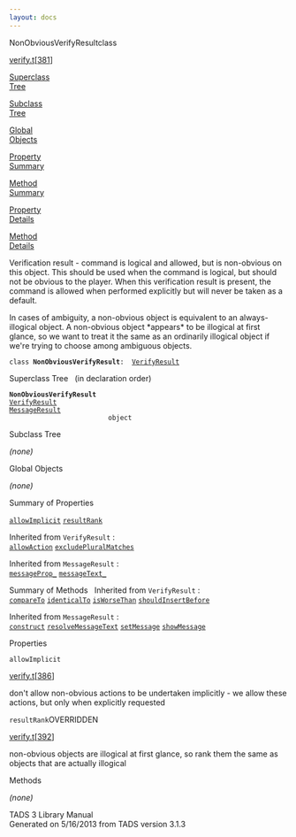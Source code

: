 ```yaml
---
layout: docs
---
```

<span class="title">NonObviousVerifyResult</span><span class="type">class</span>

[verify.t](../file/verify.t.html)\[[381](../source/verify.t.html#381)\]

[Superclass  
Tree](#_SuperClassTree_)

[Subclass  
Tree](#_SubClassTree_)

[Global  
Objects](#_ObjectSummary_)

[Property  
Summary](#_PropSummary_)

[Method  
Summary](#_MethodSummary_)

[Property  
Details](#_Properties_)

[Method  
Details](#_Methods_)



Verification result - command is logical and allowed, but is non-obvious
on this object. This should be used when the command is logical, but
should not be obvious to the player. When this verification result is
present, the command is allowed when performed explicitly but will never
be taken as a default.

In cases of ambiguity, a non-obvious object is equivalent to an
always-illogical object. A non-obvious object \*appears\* to be
illogical at first glance, so we want to treat it the same as an
ordinarily illogical object if we're trying to choose among ambiguous
objects.

`class `**`NonObviousVerifyResult`**` :   `[`VerifyResult`](../object/VerifyResult.html)



<span id="_SuperClassTree_"></span>



<span class="hdln">Superclass Tree</span>   (in declaration order)



**`NonObviousVerifyResult`**  
[`VerifyResult`](../object/VerifyResult.html)  
[`MessageResult`](../object/MessageResult.html)  
`                         object`  
<span id="_SubClassTree_"></span>



<span class="hdln">Subclass Tree</span>  



*(none)* <span id="_ObjectSummary_"></span>



<span class="hdln">Global Objects</span>  



*(none)* <span id="_PropSummary_"></span>



<span class="hdln">Summary of Properties</span>  



[`allowImplicit`](#allowImplicit) [`resultRank`](#resultRank)

Inherited from `VerifyResult` :  
[`allowAction`](../object/VerifyResult.html#allowAction) [`excludePluralMatches`](../object/VerifyResult.html#excludePluralMatches)

Inherited from `MessageResult` :  
[`messageProp_`](../object/MessageResult.html#messageProp_) [`messageText_`](../object/MessageResult.html#messageText_)

<span id="_MethodSummary_"></span>



<span class="hdln">Summary of Methods</span>  
Inherited from `VerifyResult` :  
[`compareTo`](../object/VerifyResult.html#compareTo) [`identicalTo`](../object/VerifyResult.html#identicalTo) [`isWorseThan`](../object/VerifyResult.html#isWorseThan) [`shouldInsertBefore`](../object/VerifyResult.html#shouldInsertBefore)

Inherited from `MessageResult` :  
[`construct`](../object/MessageResult.html#construct) [`resolveMessageText`](../object/MessageResult.html#resolveMessageText) [`setMessage`](../object/MessageResult.html#setMessage) [`showMessage`](../object/MessageResult.html#showMessage)

<span id="_Properties_"></span>



<span class="hdln">Properties</span>  



<span id="allowImplicit"></span>

`allowImplicit`

[verify.t](../file/verify.t.html)\[[386](../source/verify.t.html#386)\]



don't allow non-obvious actions to be undertaken implicitly - we allow
these actions, but only when explicitly requested



<span id="resultRank"></span>

`resultRank`<span class="rem">OVERRIDDEN</span>

[verify.t](../file/verify.t.html)\[[392](../source/verify.t.html#392)\]



non-obvious objects are illogical at first glance, so rank them the same
as objects that are actually illogical



<span id="_Methods_"></span>



<span class="hdln">Methods</span>  



*(none)*



TADS 3 Library Manual  
Generated on 5/16/2013 from TADS version 3.1.3


